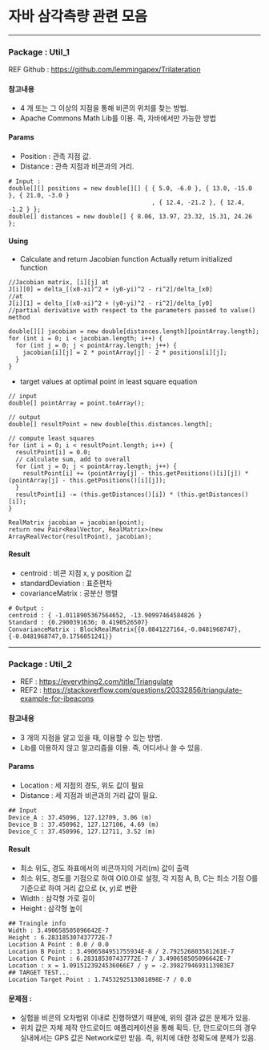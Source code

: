 # 자바 삼각측량 관련 모음

---------------------------------------

### Package : Util_1
REF Github : https://github.com/lemmingapex/Trilateration

#### 참고내용
* 4 개 또는 그 이상의 지점을 통해 비콘의 위치를 찾는 방법.
* Apache Commons Math Lib를 이용. 즉, 자바에서만 가능한 방법

#### Params
* Position : 관측 지점 값.
* Distance : 관측 지점과 비콘과의 거리.

```
# Input : 
double[][] positions = new double[][] { { 5.0, -6.0 }, { 13.0, -15.0 }, { 21.0, -3.0 }
                                        , { 12.4, -21.2 }, { 12.4, -1.2 } };
double[] distances = new double[] { 8.06, 13.97, 23.32, 15.31, 24.26 };
```


#### Using
* Calculate and return Jacobian function Actually return initialized function
```
//Jacobian matrix, [i][j] at
J[i][0] = delta_[(x0-xi)^2 + (y0-yi)^2 - ri^2]/delta_[x0] 
//at
J[i][1] = delta_[(x0-xi)^2 + (y0-yi)^2 - ri^2]/delta_[y0] 
//partial derivative with respect to the parameters passed to value() method

double[][] jacobian = new double[distances.length][pointArray.length];
for (int i = 0; i < jacobian.length; i++) {
  for (int j = 0; j < pointArray.length; j++) {
    jacobian[i][j] = 2 * pointArray[j] - 2 * positions[i][j];
  }
}
```

* target values at optimal point in least square equation
```
// input
double[] pointArray = point.toArray();

// output
double[] resultPoint = new double[this.distances.length];

// compute least squares
for (int i = 0; i < resultPoint.length; i++) {
  resultPoint[i] = 0.0;
  // calculate sum, add to overall
  for (int j = 0; j < pointArray.length; j++) {
    resultPoint[i] += (pointArray[j] - this.getPositions()[i][j]) * (pointArray[j] - this.getPositions()[i][j]);
  }
  resultPoint[i] -= (this.getDistances()[i]) * (this.getDistances()[i]);
}

RealMatrix jacobian = jacobian(point);
return new Pair<RealVector, RealMatrix>(new ArrayRealVector(resultPoint), jacobian);
```

#### Result
* centroid : 비콘 지점 x, y position 값
* standardDeviation : 표준편차
* covarianceMatrix : 공분산 행렬

```
# Output : 
centroid : { -1.0118905367564652, -13.90997464584826 } 
Standard : {0.2900391636; 0.4190526507}
ConvarianceMatrix : BlockRealMatrix{{0.0841227164,-0.0481968747},{-0.0481968747,0.1756051241}}
```

---------------------------------------

### Package : Util_2
* REF : https://everything2.com/title/Triangulate
* REF2 : https://stackoverflow.com/questions/20332856/triangulate-example-for-ibeacons

#### 참고내용
* 3 개의 지점을 알고 있을 때, 이용할 수 있는 방법.
* Lib를 이용하지 않고 알고리즘을 이용. 즉, 어디서나 쓸 수 있음.

#### Params
* Location : 세 지점의 경도, 위도 값이 필요
* Distance : 세 지점과 비콘과의 거리 값이 필요.
```
## Input
Device_A : 37.45096, 127.12709, 3.06 (m)
Device_B : 37.450962, 127.127106, 4.69 (m)
Device_C : 37.450996, 127.12711, 3.52 (m)
```

#### Result
* 최소 위도, 경도 좌표에서의 비콘까지의 거리(m) 값이 출력
* 최소 위도, 경도를 기점으로 하여 O(0.0)로 설정, 각 지점 A, B, C는 최소 기점 O를 기준으로 하여 거리 값으로 (x, y)로 변환
* Width : 삼각형 가로 길이
* Height : 삼각형 높이

```
## Traingle info
Width : 3.490658505096642E-7
Height : 6.283185307437772E-7
Location A Point : 0.0 / 0.0
Location B Point : 3.4906584951755934E-8 / 2.792526803581261E-7
Location C Point : 6.283185307437772E-7 / 3.490658505096642E-7
Location : x = 1.0915123924536066E7 / y = -2.3982794693113983E7
## TARGET TEST...
Location Target Point : 1.7453292513081898E-7 / 0.0
```

#### 문제점 : 
* 실험을 비콘의 오차범위 이내로 진행하였기 때문에, 위의 결과 값은 문제가 있음.
* 위치 값은 자체 제작 안드로이드 애플리케이션을 통해 획득. 단, 안드로이드의 경우 실내에서는 GPS 값은 Network로만 받음.
  즉, 위치에 대한 정확도에 문제가 있음.
  
